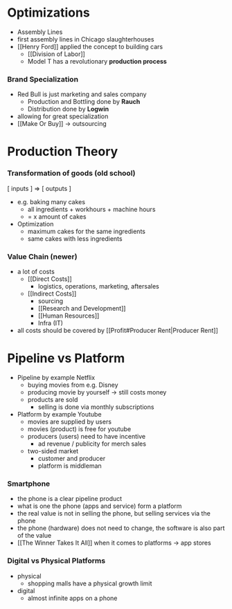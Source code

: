 # Optimizations
- Assembly Lines
- first assembly lines in Chicago slaughterhouses
- [[Henry Ford]] applied the concept to building cars
	- [[Division of Labor]]
	- Model T has a revolutionary **production process**
### Brand Specialization
- Red Bull is just marketing and sales company
	- Production and Bottling done by **Rauch**
	- Distribution done by **Logwin**
- allowing for great specialization
- [[Make Or Buy]] -> outsourcing
# Production Theory
### Transformation of goods (old school)
[ inputs ] => [ outputs ]

- e.g. baking many cakes
	- all ingredients + workhours + machine hours
	- = x amount of cakes
- Optimization
	- maximum cakes for the same ingredients
	- same cakes with less ingredients
### Value Chain (newer)
- a lot of costs
	- [[Direct Costs]]
		- logistics, operations, marketing, aftersales
	- [[Indirect Costs]]
		- sourcing
		- [[Research and Development]]
		- [[Human Resources]]
		- Infra (IT)
- all costs should be covered by [[Profit#Producer Rent|Producer Rent]] 
# Pipeline vs Platform
- Pipeline by example Netflix
	- buying movies from e.g. Disney
	- producing movie by yourself -> still costs money
	- products are sold
		- selling is done via monthly subscriptions
- Platform by example Youtube
	- movies are supplied by users
	- movies (product) is free for youtube
	- producers (users) need to have incentive
		- ad revenue / publicity for merch sales
	- two-sided market
		- customer and producer
		- platform is middleman
### Smartphone
- the phone is a clear pipeline product
- what is one the phone (apps and service) form a platform
- the real value is not in selling the phone, but selling services via the phone
- the phone (hardware) does not need to change, the software is also part of the value
- [[The Winner Takes It All]] when it comes to platforms -> app stores
### Digital vs Physical Platforms
- physical
	- shopping malls have a physical growth limit
- digital
	- almost infinite apps on a phone


